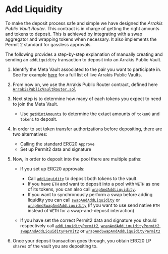 # Add Liquidity

To make the deposit process safe and simple we have designed the _Arrakis Public Vault Router_. This contract is in charge of getting the right amounts and tokens to deposit. This is achieved by integrating with a swap aggregator and wrapping tokens when necessary. It also implements the Permit 2 standard for gassless approvals.

The following provides a step-by-step explanation of manually creating and sending an `addLiquidity` transaction to deposit into an Arrakis Public Vault.

1. Identify the Meta Vault associated to the pair you want to participate in. See for example [here](../../publicVaults.md) for a full list of live Arrakis Public Vaults.
2. From now on, we use the Arrakis Public Router contract, defined here
   [`ArrakisPublicVaultRouter.sol`](../../technicalReference/routers/contract.ArrakisPublicVaultRouter.md)
3. Next step is to determine how many of each tokens you expect to need to join the Meta Vault.
   - Use [`getMintAmounts`](../../technicalReference/routers/contract.ArrakisPublicVaultRouter.md#getmintamounts) to determine the extact amounts of `token0` and `token1` to deposit.
4. In order to set token transfer authorizations before depositing, there are two alternatives:
   - Calling the standard ERC20 `Approve`
   - Set up Permit2 data and signature
5. Now, in order to deposit into the pool there are multiple paths:

   - If you set up ERC20 approvals:

     - Call [`addLiquidity`](../../technicalReference/routers/contract.ArrakisPublicVaultRouter.md#addliquidity) to deposit both tokens to the vault.
     - If you have `ETH` and want to deposit into a pool with `WETH` as one of its tokens, you can also call [`wrapAndAddLiquidity`](../../technicalReference/routers/contract.ArrakisPublicVaultRouter.md#wrapandaddliquidity).
     - If you want to synchronously perform a swap before adding liquidity you can call [`swapAndAddLiquidity`](../../technicalReference/routers/contract.ArrakisPublicVaultRouter.md#swapandaddliquidity) or [`wrapAndSwapAndAddLiquidity`](../../technicalReference/routers/contract.ArrakisPublicVaultRouter.md#wrapandswapandaddliquidity) (if you want to use send native `ETH` instead of `WETH` for a swap-and-deposit interaction)

   - If you have set the correct Permit2 data and signature you should respectively call [`addLiquidityPermit2`](../../technicalReference/routers/contract.ArrakisPublicVaultRouter.md#addliquiditypermit2),
     [`wrapAndAddLiquidityPermit2`](../../technicalReference/routers/contract.ArrakisPublicVaultRouter.md#wrapandaddliquiditypermit2), [`swapAndAddLiquidityPermit2`](../../technicalReference/routers/contract.ArrakisPublicVaultRouter.md#swapandaddliquiditypermit2) or [`wrapAndSwapAndAddLiquidityPermit2`](../../technicalReference/routers/contract.ArrakisPublicVaultRouter.md#wrapandswapandaddliquiditypermit2)

6. Once your deposit transaction goes through, you obtain ERC20 LP `shares` of the vault you are depositing to.
